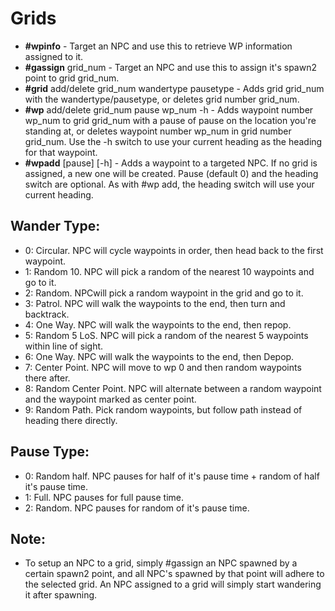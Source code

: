 # Grids

* **\#wpinfo** - Target an NPC and use this to retrieve WP information assigned to it.
* **\#gassign** grid\_num - Target an NPC and use this to assign it's spawn2 point to grid grid\_num.
* **\#grid** add/delete grid\_num wandertype pausetype - Adds grid grid\_num with the wandertype/pausetype, or deletes grid number grid\_num.
* **\#wp** add/delete grid\_num pause wp\_num -h - Adds waypoint number wp\_num to grid grid\_num with a pause of pause on the location you're standing at, or deletes waypoint number wp\_num in grid number grid\_num. Use the -h switch to use your current heading as the heading for that waypoint.
* **\#wpadd** \[pause\] \[-h\] - Adds a waypoint to a targeted NPC. If no grid is assigned, a new one will be created. Pause \(default 0\) and the heading switch are optional. As with \#wp add, the heading switch will use your current heading.

## Wander Type:

* 0: Circular. NPC will cycle waypoints in order, then head back to the first waypoint.
* 1: Random 10. NPC will pick a random of the nearest 10 waypoints and go to it.
* 2: Random. NPCwill pick a random waypoint in the grid and go to it.
* 3: Patrol. NPC will walk the waypoints to the end, then turn and backtrack.
* 4: One Way. NPC will walk the waypoints to the end, then repop.
* 5: Random 5 LoS. NPC will pick a random of the nearest 5 waypoints within line of sight.
* 6: One Way. NPC will walk the waypoints to the end, then Depop.
* 7: Center Point.  NPC will move to wp 0 and then random waypoints there after.
* 8: Random Center Point.  NPC will alternate between a random waypoint and the waypoint marked as center point.
* 9: Random Path.  Pick random waypoints, but follow path instead of heading there directly.

## Pause Type:

* 0: Random half. NPC pauses for half of it's pause time + random of half it's pause time.
* 1: Full. NPC pauses for full pause time.
* 2: Random. NPC pauses for random of it's pause time.

## Note:

* To setup an NPC to a grid, simply \#gassign an NPC spawned by a certain spawn2 point, and all NPC's spawned by that point will adhere to the selected grid. An NPC assigned to a grid will simply start wandering it after spawning.

